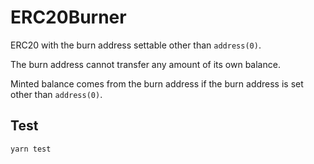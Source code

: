 # ERC20Burner

ERC20 with the burn address settable other than `address(0)`. 

The burn address cannot transfer any amount of its own balance.

Minted balance comes from the burn address if the burn address is set other than `address(0)`.

## Test

``` bash
yarn test
```
